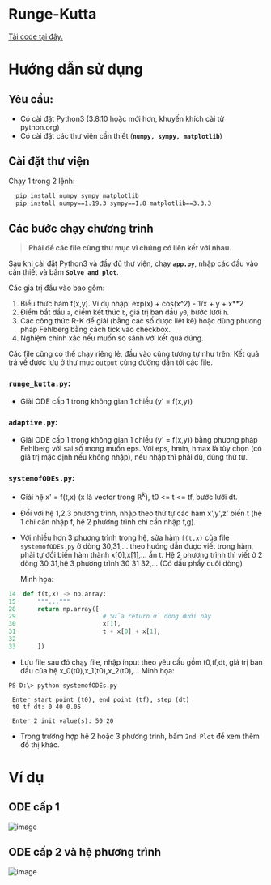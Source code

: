 # Runge-Kutta

[Tải code tại đây.](https://github.com/anhnb206110/Runge_Kutta/archive/refs/heads/main.zip)

# **Hướng dẫn sử dụng**

## Yêu cầu:

 - Có cài đặt Python3 (3.8.10 hoặc mới hơn, khuyến khích cài từ python.org)
 - Có cài đặt các thư viện cần thiết (**`numpy, sympy, matplotlib`**)
  
## Cài đặt thư viện

Chạy 1 trong 2 lệnh:

```bash
  pip install numpy sympy matplotlib
  pip install numpy==1.19.3 sympy==1.8 matplotlib==3.3.3
```

## Các bước chạy chương trình

> **Phải để các file cùng thư mục vì chúng có liên kết với nhau.**

Sau khi cài đặt Python3 và đầy đủ thư viện, chạy **`app.py`**, nhập các đầu vào cần thiết và bấm **`Solve and plot`**.

Các giá trị đầu vào bao gồm:
 1. Biểu thức hàm f(x,y). Ví dụ nhập: exp(x) + cos(x^2) - 1/x + y + x**2
 2. Điểm bắt đầu `a`, điểm kết thúc `b`, giá trị ban đầu `y0`, bước lưới `h`.
 3. Các công thức R-K để giải (bằng các số được liệt kê) hoặc dùng phương pháp Fehlberg bằng cách tick vào checkbox.
 4. Nghiệm chính xác nếu muốn so sánh với kết quả đúng.

Các file cũng có thể chạy riêng lẻ, đầu vào cũng tương tự như trên. Kết quả trả về được lưu ở thư mục `output` cùng đường dẫn tới các file.

### `runge_kutta.py`:

  - Giải ODE cấp 1 trong không gian 1 chiều (y' = f(x,y))

### `adaptive.py`:

  - Giải ODE cấp 1 trong không gian 1 chiều (y' = f(x,y)) bằng phương pháp Fehlberg với sai số mong muốn eps. Với eps, hmin, hmax là tùy chọn (có giá trị mặc định nếu không nhập), nếu nhập thì phải đủ, đúng thứ tự.

### `systemofODEs.py`:

  - Giải hệ x' = f(t,x) (x là vector trong $\mathbb{R}^k$), t0 <= t <= tf, bước lưới dt.
  - Đối với hệ 1,2,3 phương trình, nhập theo thứ tự các hàm x',y',z' biến t (hệ 1 chỉ cần nhập f, hệ 2 phương trình chỉ cần nhập f,g).
  - Với nhiều hơn 3 phương trình trong hệ, sửa hàm `f(t,x)` của file `systemofODEs.py` ở dòng 30,31,... theo hướng dẫn được viết trong hàm, phải tự đổi biến hàm thành x[0],x[1],... ẩn t.
    Hệ 2 phương trình thì viết ở 2 dòng 30 31,hệ 3 phương trình 30 31 32,... (Có dấu phẩy cuối dòng)

    Minh họa:

```py
14  def f(t,x) -> np.array:
15      """..."""
28      return np.array([
29                        # Sửa return ở dòng dưới này
30                        x[1],
31                        t + x[0] + x[1],
32
33      ])
```

  - Lưu file sau đó chạy file, nhập input theo yêu cầu gồm t0,tf,dt, giá trị ban đầu của hệ x_0(t0),x_1(t0),x_2(t0),...
    Minh họa:

```
PS D:\> python systemofODEs.py

 Enter start point (t0), end point (tf), step (dt)
 t0 tf dt: 0 40 0.05

 Enter 2 init value(s): 50 20 
```

  - Trong trường hợp hệ 2 hoặc 3 phương trình, bấm `2nd Plot` để xem thêm đồ thị khác.

# Ví dụ

## ODE cấp 1

![image](https://user-images.githubusercontent.com/89454092/150267139-77bfb540-c1f3-4318-8808-6ea5ff8c14b8.png)

## ODE cấp 2 và hệ phương trình

![image](https://user-images.githubusercontent.com/89454092/150267169-fb3ef2dd-730b-420e-815f-dd5965465d46.png)

